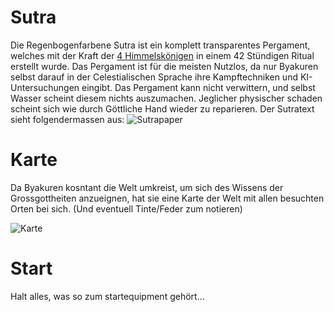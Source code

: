 # Sutra
Die Regenbogenfarbene Sutra ist ein komplett transparentes Pergament, welches mit der Kraft der [4 Himmelskönigen](https://github.com/Gensokian/public-notebook/tree/main/DND/SME/Byakuren/Gottheiten) in einem 42 Stündigen Ritual erstellt wurde. Das Pergament ist für die meisten Nutzlos, da nur Byakuren selbst darauf in der Celestialischen Sprache ihre Kampftechniken und KI-Untersuchungen eingibt. Das Pergament kann nicht verwittern, und selbst Wasser scheint diesem nichts auszumachen. Jeglicher physischer schaden scheint sich wie durch Göttliche Hand wieder zu reparieren.
Der Sutratext sieht folgendermassen aus:
![Sutrapaper](https://p1.hiclipart.com/preview/29/589/251/byakuren-s-sutra-scroll-create-swf-prop-png-clipart.jpg)

# Karte
Da Byakuren kosntant die Welt umkreist, um sich des Wissens der Grossgottheiten anzueignen, hat sie eine Karte der Welt mit allen besuchten Orten bei sich. (Und eventuell Tinte/Feder zum notieren)

![Karte](https://media.discordapp.net/attachments/823609824540491776/823642494784634920/Tari.png?width=1112&height=552)

# Start
Halt alles, was so zum startequipment gehört...
